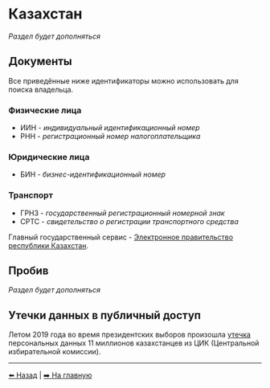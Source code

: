 # Казахстан

*Раздел будет дополняться*

## Документы

Все приведённые ниже идентификаторы можно использовать для поиска владельца.

### Физические лица
- ИИН - *индивидуальный идентификационный номер*
- РНН - *регистрационный номер налогоплательщика*

### Юридические лица
- БИН - *бизнес-идентификационный номер*

### Транспорт
- ГРНЗ - *государственный регистрационный номерной знак*
- СРТС - *свидетельство о регистрации транспортного средства*

Главный государственный сервис - [Электронное правительство республики Казахстан](https://egov.kz/).

## Пробив

*Раздел будет дополняться*

## Утечки данных в публичный доступ

Летом 2019 года во время президентских выборов произошла
[утечка](https://www.facebook.com/cyberseckz/photos/a.1721444308083307/2450405611853836)
персональных данных 11 миллионов казахстанцев из ЦИК (Центральной избирательной комиссии).

---

[⬅️ Назад](./ukraine.md) | [➡️ На главную](../README.md)
